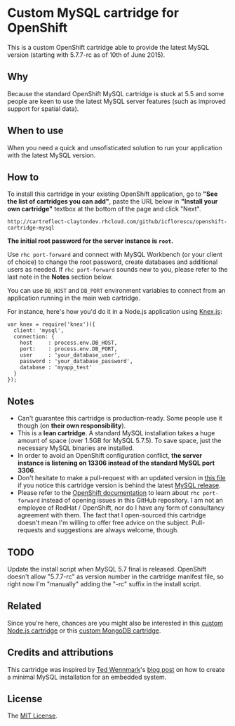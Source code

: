 # Custom MySQL cartridge for OpenShift

This is a custom OpenShift cartridge able to provide the latest MySQL version (starting with 5.7.7-rc as of 10th of June 2015).

## Why

Because the standard OpenShift MySQL cartridge is stuck at 5.5 and some people are keen to use the latest MySQL server features (such as improved support for spatial data).

## When to use

When you need a quick and unsofisticated solution to run your application with the latest MySQL version.

## How to

To install this cartridge in your existing OpenShift application, go to **"See the list of cartridges you can add"**, paste the URL below in **"Install your own cartridge"** textbox at the bottom of the page and click "Next".

    http://cartreflect-claytondev.rhcloud.com/github/icflorescu/openshift-cartridge-mysql

**The initial root password for the server instance is `root`.**

Use `rhc port-forward` and connect with MySQL Workbench (or your client of choice) to change the root password, create databases and additional users as needed. If `rhc port-forward` sounds new to you, please refer to the last note in the **Notes** section below.

You can use `DB_HOST` and `DB_PORT` environment variables to connect from an application running in the main web cartridge.

For instance, here's how you'd do it in a Node.js application using [Knex.js](http://knexjs.org/):

    var knex = require('knex')({
      client: 'mysql',
      connection: {
        host     : process.env.DB_HOST,
        port:    : process.env.DB_PORT,
        user     : 'your_database_user',
        password : 'your_database_password',
        database : 'myapp_test'
      }
    });

## Notes

- Can't guarantee this cartridge is production-ready. Some people use it though (on **their own responsibility**).
- This is a **lean cartridge**. A standard MySQL installation takes a huge amount of space (over 1.5GB for MySQL 5.7.5). To save space, just the necessary MySQL binaries are installed.
- In order to avoid an OpenShift configuration conflict, **the server instance is listening on 13306 instead of the standard MySQL port 3306**.
- Don't hesitate to make a pull-request with an updated version in [this file](https://github.com/icflorescu/openshift-cartridge-mysql/blob/master/metadata/manifest.yml#L4) if you notice this cartridge version is behind the latest [MySQL release](http://dev.mysql.com/downloads/mysql).
- Please refer to the [OpenShift documentation](https://developers.openshift.com/en/managing-port-forwarding.html) to learn about `rhc port-forward` instead of opening issues in this GitHub repository. I am not an employee of RedHat / OpenShift, nor do I have any form of consultancy agreement with them. The fact that I open-sourced this cartridge doesn't mean I'm willing to offer free advice on the subject. Pull-requests and suggestions are always welcome, though.

## TODO

Update the install script when MySQL 5.7 final is released. OpenShift doesn't allow "5.7.7-rc" as version number in the cartridge manifest file, so right now I'm "manually" adding the "-rc" suffix in the install script.

## Related

Since you're here, chances are you might also be interested in this [custom Node.js cartridge](https://github.com/icflorescu/openshift-cartridge-nodejs) or this [custom MongoDB cartridge](https://github.com/icflorescu/openshift-cartridge-mongodb).

## Credits and attributions

This cartridge was inspired by [Ted Wennmark](https://se.linkedin.com/in/tedwennmark)'s [blog post](http://mysql-nordic.blogspot.ro/2015/02/creating-minimal-mysql-installation-for.html) on how to create a minimal MySQL installation for an embedded system.

## License

The [MIT License](http://github.com/icflorescu/openshift-cartridge-mysql/LICENSE).
